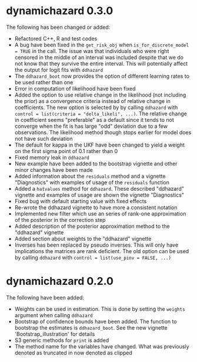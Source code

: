 # dynamichazard 0.3.0
The following has been changed or added:

* Refactored C++, R and test codes
* A bug have been fixed in the `get_risk_obj` when `is_for_discrete_model = TRUE` in the call. The issue was that individuals who were right censored in the middle of an interval was included despite that we do not know that they survive the entire interval. This will potentially affect the output for logit fits with  `ddhazard`
* The `ddhazard_boot` now provides the option of different learning rates to be used rather than one
* Error in computation of likelihood have been fixed
* Added the option to use relative change in the likelihood (not including the prior) as a convergence criteria instead of relative change in coefficients. The new option is selected by by calling `ddhazard` with `control = list(criteria = "delta_likeli", ...)`. The relative change in coefficient seems "preferable" as a default since it tends to not converge when the fit is has large "odd" deviation due to a few observations. The likelihood method though stops earlier for model does not have such deviation
* The default for kappa in the UKF have been changed to yield a weight on the first sigma point of 0.1 rather than 0
* Fixed memory leak in `ddhazard`
* New example have been added to the bootstrap vignette and other minor changes have been made
* Added information about the `residuals` method and a vignette "Diagnostics" with examples of usage of the `residuals` function
* Added a `hatvalues` method for `ddhazard`. These described "ddhazard" vignette and examples of usage are shown the vignette "Diagnostics"
* Fixed bug with default starting value with fixed effects
* Re-wrote the ddhazard vignette to have more a consistent notation
* Implemented new filter which use an series of rank-one approximation of the posterior in the correction step
* Added description of the posterior approximation method to the "ddhazard" vignette
* Added section about weights to the "ddhazard" vignette
* Inverses has been replaced by pseudo inverses. This will only have implications the matrices are rank deficient. The old option can be used by calling `ddhazard` with `control = list(use_pinv = FALSE, ...)`

# dynamichazard 0.2.0
The following have been added:

* Weights can be used in estimation. This is done by setting the `weights` argument when calling `ddhazard`
* Bootstrap of confidence bounds have been added. The function to bootstrap the estimates is `ddhazard_boot`. See the new vignette 'Bootstrap_illustration' for details
* S3 generic methods for `print` is added
* The method name for the variables have changed. What was previously denoted as truncated in now denoted as clipped
